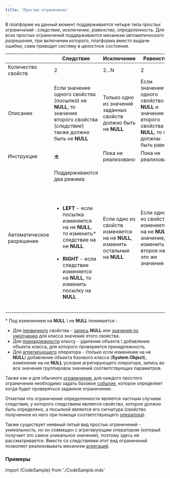 ```yaml
---
title: 'Простые ограничения'
---
```


В платформе на данный момент поддерживается четыре типа *простых ограничений* : *следствие*, *исключение*, *равенство*, *определенность*. Для всех простых ограничений поддерживается механизм *автоматического разрешения*, при включении которого, платформа вместо выдачи ошибки, сама приводит систему в целостное состояние.

| |Следствие|Исключение|Равенство|Определенность|
|---|---|---|---|---|
|Количество свойств|2|2...N|2|1|
|Описание|Если значение одного свойства (*посылка*) не <strong>NULL</strong>, то значение второго свойства (*следствие*) также должно быть не <strong>NULL</strong>|Только одно из значений заданных свойств должно быть не <strong>NULL</strong>|Если значение одного свойство не <strong>NULL</strong> и значение второго свойства не <strong>NULL</strong>, то они должны быть равны|Если все параметры свойства подходят по классам, то для них должно быть задано не <strong>NULL</strong> значение|
|Инструкция|<strong>[=>](Instruction=_.md)</strong>|Пока не реализовано|Пока не реализовано|Опция <strong>NONULL</strong> в задании свойств|
|Автоматическое разрешение|<p>Поддерживаются два режима:</p><br/><ul><br/><li><strong>LEFT</strong> - если посылка изменяется на не <strong>NULL</strong>, то изменить* следствие на не <strong>NULL</strong></li><br/><li><strong>RIGHT</strong> - если следствие изменяется на <strong>NULL</strong>, то изменить посылку на <strong>NULL</strong></li><br/></ul>|Если одно из свойств изменяется на не <strong>NULL</strong>, изменить остальные на <strong>NULL</strong>|Если одно из свойств изменяется на не <strong>NULL</strong> значение, изменить второе на это же значение|<p><strong>AGGR</strong> - если значение свойства изменяется на <strong>NULL</strong>, удалить объекты соответствующие параметрам</p><br/><p><strong>DEFAULT</strong> значение - если добавляются (доклассифицируются) объекты соответствующие классам параметров, изменить значение свойства для этих объектов на значение по умолчанию.</p>|

\* Под изменением на **NULL** \\ не **NULL** понимается :

-   Для [первичного](Data_properties_DATA_.md) свойства - [запись](Property_change_CHANGE_.md) **NULL** или [значения по умолчанию](Built-in_classes.md#defaultvalue) для класса значения этого свойства.
-   Для [принадлежности](Classification_IS_AS_.md) классу - удаление объекта \\ добавление объекта класса, для которого проверяется принадлежность.
-   Для [агрегирующего](Grouping_GROUP_.md) оператора - (только если изменение на не **NULL**) добавление объекта базового класса (**System**.**Object**), изменение на не **NULL** условия агрегирующего оператора, запись во все значения группировок значений соответствующих параметров.

Также как и для обычного [ограничения](Constraints.md), для каждого простого ограничения необходимо задать базовое [событие](Events.md), которое определяет когда будет проверяться заданное ограничение. 

Отметим что ограничение определенности является частным случаем следствия, у которого следствием является свойство, которое должно быть определено, а посылкой является его сигнатура (свойство полученное из него при помощи соответствующего [оператора](Property_signature_CLASS_.md)).

Также существует неявный пятый вид простых ограничений - *уникальность*, но он совмещен с агрегирующим оператором (который получает это самое уникальное значение), поэтому здесь не рассматривается. Вместе со следствиями этот вид ограничений позволяет реализовывать механизм [агрегаций](Aggregations.md). 

### Примеры

import {CodeSample} from './CodeSample.mdx'

<CodeSample url="https://ru-documentation.lsfusion.org/sample?file=InstructionSample&block=means"/>
